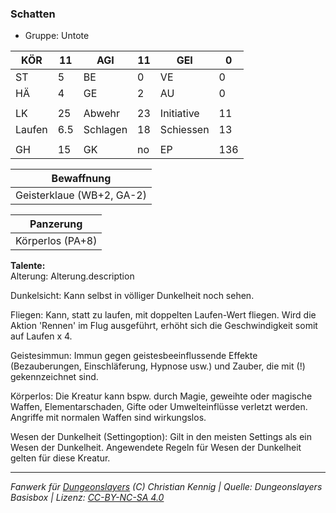 ### Schatten  
- Gruppe: Untote  

| KÖR | 11 | AGI | 11 | GEI | 0 |
| --- | --- | --- | --- | --- | --- |
| ST | 5 | BE | 0 | VE | 0 |
| HÄ | 4 | GE | 2 | AU | 0 |
|  |  |  |  |  |  |
| LK | 25 | Abwehr | 23 | Initiative | 11 |
| Laufen | 6.5 | Schlagen | 18 | Schiessen | 13 |
|  |  |  |  |  |  |
| GH | 15 | GK | no | EP | 136 |


| Bewaffnung |
| --- |
| Geisterklaue (WB+2, GA-2) |


| Panzerung |
| --- |
| Körperlos (PA+8) |


**Talente:**  
Alterung: Alterung.description

Dunkelsicht: Kann selbst in völliger Dunkelheit noch sehen.

Fliegen: Kann, statt zu laufen, mit doppelten Laufen-Wert fliegen. Wird die Aktion 'Rennen' im Flug ausgeführt, erhöht sich die Geschwindigkeit somit auf Laufen x 4.

Geistesimmun: Immun gegen geistesbeeinflussende Effekte (Bezauberungen, Einschläferung, Hypnose usw.) und Zauber, die mit (!) gekennzeichnet sind.

Körperlos: Die Kreatur kann bspw. durch Magie, geweihte oder magische Waffen, Elementarschaden, Gifte oder Umwelteinflüsse verletzt werden. Angriffe mit normalen Waffen sind wirkungslos.

Wesen der Dunkelheit (Settingoption): Gilt in den meisten Settings als ein Wesen der Dunkelheit. Angewendete Regeln für Wesen der Dunkelheit gelten für diese Kreatur.





___
*Fanwerk für [Dungeonslayers](https://www.dungeonslayers.net/) (C) Christian Kennig | Quelle: Dungeonslayers Basisbox | Lizenz: [CC-BY-NC-SA 4.0](https://creativecommons.org/licenses/by-nc-sa/4.0/deed.de)*